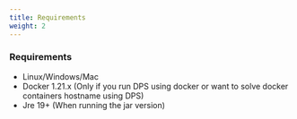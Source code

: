 ```yaml
---
title: Requirements
weight: 2
---
```


### Requirements

* Linux/Windows/Mac
* Docker 1.21.x (Only if you run DPS using docker or want to solve docker containers hostname using DPS)
* Jre 19+ (When running the jar version)

